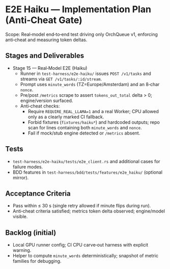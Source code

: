 # E2E Haiku — Implementation Plan (Anti‑Cheat Gate)

Scope: Real‑model end‑to‑end test driving only OrchQueue v1, enforcing anti‑cheat and measuring token deltas.

## Stages and Deliverables

- Stage 15 — Real‑Model E2E (Haiku)
  - Runner in `test-harness/e2e-haiku/` issues `POST /v1/tasks` and streams via `GET /v1/tasks/:id/stream`.
  - Prompt uses `minute_words` (TZ=Europe/Amsterdam) and an 8‑char `nonce`.
  - Pre/post `/metrics` scrape to assert `tokens_out_total` delta > 0; engine/version surfaced.
  - Anti‑cheat checks:
    - Require `REQUIRE_REAL_LLAMA=1` and a real Worker; CPU allowed only as a clearly marked CI fallback.
    - Forbid fixtures (`fixtures/haiku*`) and hardcoded outputs; repo scan for lines containing both `minute_words` and `nonce`.
    - Fail if mock/stub engine detected or `/metrics` absent.

## Tests

- `test-harness/e2e-haiku/tests/e2e_client.rs` and additional cases for failure modes.
- BDD features in `test-harness/bdd/tests/features/e2e_haiku/` (optional mirror).

## Acceptance Criteria

- Pass within ≤ 30 s (single retry allowed if minute flips during run).
- Anti‑cheat criteria satisfied; metrics token delta observed; engine/model visible.

## Backlog (initial)

- Local GPU runner config; CI CPU carve‑out harness with explicit warning.
- Helper to compute `minute_words` deterministically; snapshot of metric families for debugging.
